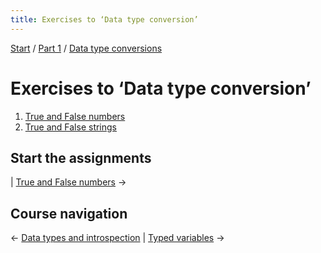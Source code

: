 ```yaml
---
title: Exercises to ‘Data type conversion’
---
```


[Start](/raku-course/) / [Part 1](/raku-course/part1) / [Data type conversions](/raku-course/coercion)

# Exercises to ‘Data type conversion’

1. [True and False numbers](true-false-numbers)
1. [True and False strings](true-false-strings)

## Start the assignments

| [True and False numbers](true-false-numbers) →

## Course navigation

← [Data types and introspection](/raku-course/what) | [Typed variables](/raku-course/typed-variables) →
